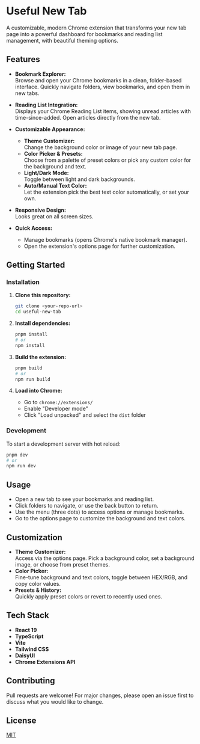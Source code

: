 # Useful New Tab

A customizable, modern Chrome extension that transforms your new tab page into a powerful dashboard for bookmarks and reading list management, with beautiful theming options.

## Features

- **Bookmark Explorer:**  
  Browse and open your Chrome bookmarks in a clean, folder-based interface. Quickly navigate folders, view bookmarks, and open them in new tabs.

- **Reading List Integration:**  
  Displays your Chrome Reading List items, showing unread articles with time-since-added. Open articles directly from the new tab.

- **Customizable Appearance:**  
  - **Theme Customizer:**  
    Change the background color or image of your new tab page.
  - **Color Picker & Presets:**  
    Choose from a palette of preset colors or pick any custom color for the background and text.
  - **Light/Dark Mode:**  
    Toggle between light and dark backgrounds.
  - **Auto/Manual Text Color:**  
    Let the extension pick the best text color automatically, or set your own.

- **Responsive Design:**  
  Looks great on all screen sizes.

- **Quick Access:**  
  - Manage bookmarks (opens Chrome's native bookmark manager).
  - Open the extension's options page for further customization.

## Getting Started

### Installation

1. **Clone this repository:**
   ```sh
   git clone <your-repo-url>
   cd useful-new-tab
   ```

2. **Install dependencies:**
   ```sh
   pnpm install
   # or
   npm install
   ```

3. **Build the extension:**
   ```sh
   pnpm build
   # or
   npm run build
   ```

4. **Load into Chrome:**
   - Go to `chrome://extensions/`
   - Enable "Developer mode"
   - Click "Load unpacked" and select the `dist` folder

### Development

To start a development server with hot reload:
```sh
pnpm dev
# or
npm run dev
```

## Usage

- Open a new tab to see your bookmarks and reading list.
- Click folders to navigate, or use the back button to return.
- Use the menu (three dots) to access options or manage bookmarks.
- Go to the options page to customize the background and text colors.

## Customization

- **Theme Customizer:**  
  Access via the options page. Pick a background color, set a background image, or choose from preset themes.
- **Color Picker:**  
  Fine-tune background and text colors, toggle between HEX/RGB, and copy color values.
- **Presets & History:**  
  Quickly apply preset colors or revert to recently used ones.

## Tech Stack

- **React 19**
- **TypeScript**
- **Vite**
- **Tailwind CSS**
- **DaisyUI**
- **Chrome Extensions API**

## Contributing

Pull requests are welcome! For major changes, please open an issue first to discuss what you would like to change.

## License

[MIT](LICENSE)
